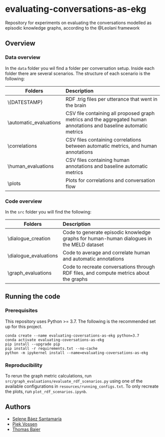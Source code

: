 # evaluating-conversations-as-ekg

Repository for experiments on evaluating the conversations modelled as episodic knowledge graphs, according to the @Leolani framework

## Overview

### Data overview

In the `data` folder you wil find a folder per conversation setup. Inside each folder there are several scenarios. The structure
of each scenario is the following:

| Folders                   | Description     |
| ------------------------- | :-------------- |
| \\{DATESTAMP}             | RDF .trig files per utterance that went in the brain |
| \\automatic_evaluations   | CSV file containing all proposed graph metrics and the aggregated human annotations and baseline automatic metrics |
| \\correlations            | CSV files containing correlations between automatic metrics, and human annotations |
| \\human_evaluations       | CSV files containing human annotations and baseline automatic metrics |
| \\plots                   | Plots for correlations and conversation flow |

### Code overview

In the `src` folder you will find the following:

| Folders                | Description                                                                              |
|------------------------|:-----------------------------------------------------------------------------------------|
| \\dialogue_creation    | Code to generate episodic knowledge graphs for human-human dialogues in the MELD dataset |
| \\dialogue_evaluations | Code to average and correlate human and automatic annotations                            |
| \\graph_evaluations    | Code to recreate conversations through RDF files, and compute metrics about the graphs   |

## Running the code

### Prerequisites

This repository uses Python >= 3.7. The following is the recommended set up for this project.

```
conda create --name evaluating-coversations-as-ekg python=3.7
conda activate evaluating-coversations-as-ekg
pip install --upgrade pip
pip install -r requirements.txt --no-cache
python -m ipykernel install --name=evaluating-coversations-as-ekg
```

### Reproducibility

To rerun the graph metric calculations, run `src/graph_evaluations/evaluate_rdf_scenarios.py` using one of the available configurations
in `resources/running_configs.txt`. To only recreate the plots, run `plot_rdf_scenarios.ipynb`.

## Authors

* [Selene Báez Santamaría](https://selbaez.github.io/)
* [Piek Vossen](https://github.com/piekvossen)
* [Thomas Baier](https://www.linkedin.com/in/thomas-baier-05519030/)
